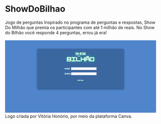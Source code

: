 # ShowDoBilhao
Jogo de perguntas
Inspirado no programa de perguntas e respostas, Show Do Milhão que premia os participantes com até 1 milhão de reais.
No Show do Bilhão você responde 4 perguntas, errou já era! 
<br><br>
<img src="Logo jogo.png" alt="Benitwt GIF - Benitwt GIFs" style="max-width: 498px;">
<br>
Logo criada por Vitória Honório, por meio da plataforma Canva.

